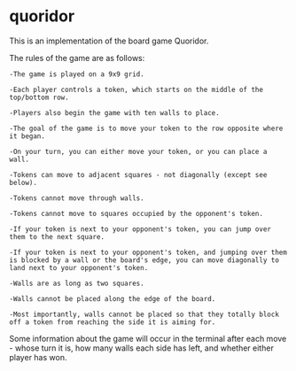 # quoridor

This is an implementation of the board game Quoridor.

The rules of the game are as follows:

    -The game is played on a 9x9 grid.
    
    -Each player controls a token, which starts on the middle of the top/bottom row.
    
    -Players also begin the game with ten walls to place.
    
    -The goal of the game is to move your token to the row opposite where it began.
    
    -On your turn, you can either move your token, or you can place a wall.
    
    -Tokens can move to adjacent squares - not diagonally (except see below).
    
    -Tokens cannot move through walls.
    
    -Tokens cannot move to squares occupied by the opponent's token.  
    
    -If your token is next to your opponent's token, you can jump over them to the next square.
    
    -If your token is next to your opponent's token, and jumping over them is blocked by a wall or the board's edge, you can move diagonally to land next to your opponent's token.
    
    -Walls are as long as two squares.  
    
    -Walls cannot be placed along the edge of the board.
    
    -Most importantly, walls cannot be placed so that they totally block off a token from reaching the side it is aiming for.
    
Some information about the game will occur in the terminal after each move - whose turn it is, how many walls each side has left, and whether either player has won.
      

    
